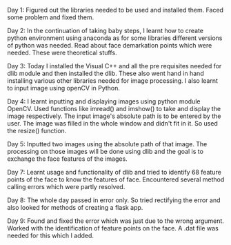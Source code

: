 Day 1: Figured out the libraries needed to be used and installed them. Faced some problem and fixed them.  
  
Day 2: In the continuation of taking baby steps, I learnt how to create python environment using anaconda as for some libraries different versions of python was needed. Read about face demarkation points which were needed. These were theoretical stuffs.  
  
Day 3: Today I installed the Visual C++ and all the pre requisites needed for dlib module and then installed the dlib. These also went hand in hand installing various other libraries needed for image processing. I also learnt to input image using openCV in Python.  

Day 4: I learnt inputting and displaying images using python module OpenCV. Used functions like imread() and imshow() to take and display the image respectively. The input image's absolute path is to be entered by the user. The image was filled in the whole window and didn't fit in it. So used the resize() function.  
  
Day 5: Inputted two images using the absolute path of that image. The processing on those images will be done using dlib and the goal is to exchange the face features of the images.  
  
Day 7: Learnt usage and functionality of dlib and tried to identify 68 feature points of the face to know the features of face. Encountered several method calling errors which were partly resolved.  
  
Day 8: The whole day passed in error only. So tried rectifying the error and also looked for methods of creating a flask app.  
  
Day 9: Found and fixed the error which was just due to the wrong argument. Worked with the identification of feature points on the face. A .dat file was needed for this which I added. 